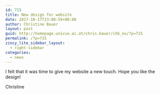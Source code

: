```yaml
---
id: 715
title: New design for website
date: 2017-10-17T23:00:59+00:00
author: Christine Bauer
layout: post
guid: http://homepage.univie.ac.at/chris.bauer/chb_eu/?p=715
permalink: /?p=715
zincy_lite_sidebar_layout:
  - right-sidebar
categories:
  - news
---
```

I felt that it was time to give my website a new touch. Hope you like the design!

Christine